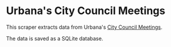 # Urbana's City Council Meetings

This scraper extracts data from Urbana's [City Council Meetings](https://urbana-il.municodemeetings.com/).

The data is saved as a SQLite database.